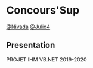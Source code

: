 # Concours'Sup

[@Nivada](https://github.com/nivadada)
[@Julio4](https://github.com/julio4)

## Presentation

PROJET IHM VB.NET
2019-2020
